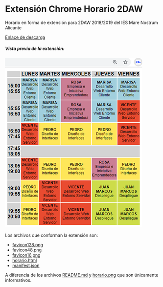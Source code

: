# Extensión Chrome Horario 2DAW
Horario en forma de extensión para 2DAW 2018/2019 del IES Mare Nostrum Alicante

[Enlace de descarga](https://chrome.google.com/webstore/detail/horario-2daw/gnhpcapmeomjljfgdkpjcbfpdimbhgpe?hl=es)

##### Vista previa de la extensión:

![horario](./horario.png)


Los archivos que conforman la extensión son:
* [favicon128.png](https://github.com/dawalberto/Extension_Chrome_Horario_2DAW/blob/master/favicon128.png)
* [favicon48.png](https://github.com/dawalberto/Extension_Chrome_Horario_2DAW/blob/master/favicon48.png)
* [favicon16.png](https://github.com/dawalberto/Extension_Chrome_Horario_2DAW/blob/master/favicon16.png)
* [horario.html](https://github.com/dawalberto/Extension_Chrome_Horario_2DAW/blob/master/horario.html)
* [manifest.json](https://github.com/dawalberto/Extension_Chrome_Horario_2DAW/blob/master/manifest.json)

A diferencia de los archivos [README.md](https://github.com/dawalberto/Extension_Chrome_Horario_2DAW/blob/master/README.md) y [horario.png](https://github.com/dawalberto/Extension_Chrome_Horario_2DAW/blob/master/horario.png) que son únicamente informativos.

